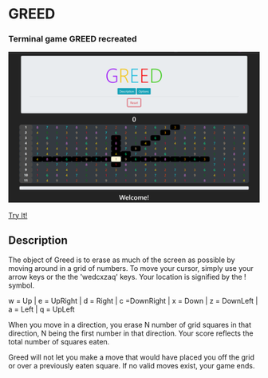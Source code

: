 # GREED
### Terminal game GREED recreated
<a href="https://garrettleising.github.io/GREED/index.html" target="_blank">
  <img src="./static/images/greedPreview.png">
</a>

[Try It!](https://garrettleising.github.io/GREED/index.html)

## Description

The object of Greed is to erase as much of the
screen as possible by moving around in a grid of
numbers. To move your cursor, simply use your
arrow keys or the the 'wedcxzaq' keys. Your
location is signified by the ! symbol.

w = Up | e = UpRight | d = Right | c =DownRight
| x = Down | z = DownLeft | a = Left | q =
UpLeft

When you move in a direction, you erase N number
of grid squares in that direction, N being the
first number in that direction. Your score
reflects the total number of squares eaten.

Greed will not let you make a move that would
have placed you off the grid or over a
previously eaten square. If no valid moves
exist, your game ends.
